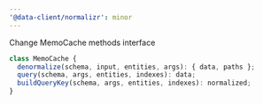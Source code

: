 ```yaml
---
'@data-client/normalizr': minor
---
```


Change MemoCache methods interface

```ts
class MemoCache {
  denormalize(schema, input, entities, args): { data, paths };
  query(schema, args, entities, indexes): data;
  buildQueryKey(schema, args, entities, indexes): normalized;
}
```